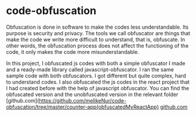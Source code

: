 # code-obfuscation
Obfuscation is done in software to make the codes less understandable.
Its purpose is security and privacy. 
The tools we call obfuscator are things that make the code we write more difficult to understand, that is, obfuscate.
In other words, the obfuscation process does not affect the functioning of the code, it only makes the code more misunderstandable.

In this project, I obfuscated js codes with both a simple obfuscator I made and a ready-made library called javascript-obfuscator. I ran the same sample code with both obfuscators. I got different but quite complex, hard to understand codes. I also obfuscated the js codes in the react project that I had created before with the help of javascript obfuscator. You can find the obfuscated version and the unobfuscated version in the relevant folder [github.com](https://github.com/melikeNur/code-obfuscation/tree/master/counter-app(obfuscatedMyReactApp)
[github.com](https://github.com/javascript-obfuscator/javascript-obfuscator/blob/master/examples/javascript-obfuscator.js)
